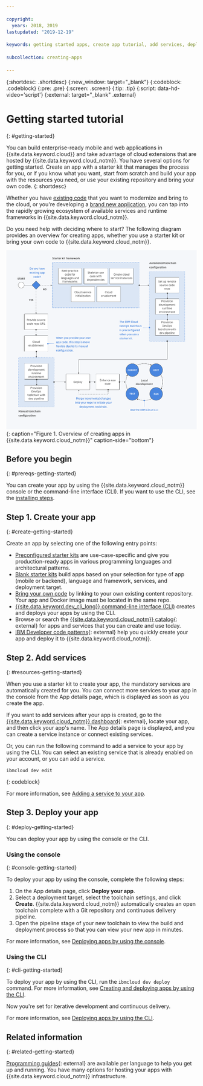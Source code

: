 ```yaml
---

copyright:
  years: 2018, 2019
lastupdated: "2019-12-19"

keywords: getting started apps, create app tutorial, add services, deploy apps, create app, app tutorial

subcollection: creating-apps

---
```


{:shortdesc: .shortdesc}
{:new_window: target="_blank"}
{:codeblock: .codeblock}
{:pre: .pre}
{:screen: .screen}
{:tip: .tip}
{:script: data-hd-video='script'}
{:external: target="_blank" .external}

# Getting started tutorial
{: #getting-started}

You can build enterprise-ready mobile and web applications in {{site.data.keyword.cloud}} and take advantage of cloud extensions that are hosted by {{site.data.keyword.cloud_notm}}. You have several options for getting started. Create an app with a starter kit that manages the process for you, or if you know what you want, start from scratch and build your app with the resources you need, or use your existing repository and bring your own code.
{: shortdesc}

Whether you have [existing code](/docs/apps/tutorials?topic=creating-apps-tutorial-byoc) that you want to modernize and bring to the cloud, or you're developing a [brand new application](/docs/apps/tutorials?topic=creating-apps-tutorial-starterkit), you can tap into the rapidly growing ecosystem of available services and runtime frameworks in {{site.data.keyword.cloud_notm}}.

Do you need help with deciding where to start? The following diagram provides an overview for creating apps, whether you use a starter kit or bring your own code to {{site.data.keyword.cloud_notm}}.

![Developer experience overview](images/dev-journey.png "Overview of creating apps in {{site.data.keyword.cloud_notm}}"){: caption="Figure 1. Overview of creating apps in {{site.data.keyword.cloud_notm}}" caption-side="bottom"}

## Before you begin
{: #prereqs-getting-started}

You can create your app by using the {{site.data.keyword.cloud_notm}} console or the command-line interface (CLI). If you want to use the CLI, see the [installing steps](/docs/cli?topic=cloud-cli-getting-started).

## Step 1. Create your app
{: #create-getting-started}

Create an app by selecting one of the following entry points:

* [Preconfigured starter kits](/docs/apps/tutorials?topic=creating-apps-tutorial-starterkit) are use-case-specific and give you production-ready apps in various programming languages and architectural patterns.
* [Blank starter kits](/docs/apps/tutorials?topic=creating-apps-tutorial-scratch) build apps based on your selection for type of app (mobile or backend), language and framework, services, and deployment target.
* [Bring your own code](/docs/apps/tutorials?topic=creating-apps-tutorial-byoc) by linking to your own existing content repository. Your app and Docker image must be located in the same repo.
* [{{site.data.keyword.dev_cli_long}} command-line interface (CLI)](/docs/apps?topic=creating-apps-create-deploy-app-cli) creates and deploys your apps by using the CLI.
* Browse or search the [{{site.data.keyword.cloud_notm}} catalog](https://{DomainName}/catalog){: external} for apps and services that you can create and use today.
* [IBM Developer code patterns](https://developer.ibm.com/patterns/){: external} help you quickly create your app and deploy it to {{site.data.keyword.cloud_notm}}.

## Step 2. Add services
{: #resources-getting-started}

When you use a starter kit to create your app, the mandatory services are automatically created for you. You can connect more services to your app in the console from the App details page, which is displayed as soon as you create the app.

If you want to add services after your app is created, go to the [{{site.data.keyword.cloud_notm}} dashboard](https://{DomainName}){: external}, locate your app, and then click your app's name. The App details page is displayed, and you can create a service instance or connect existing services.

Or, you can run the following command to add a service to your app by using the CLI. You can select an existing service that is already enabled on your account, or you can add a service.
```
ibmcloud dev edit
```
{: codeblock}

For more information, see [Adding a service to your app](/docs/apps?topic=creating-apps-add-resource).

## Step 3. Deploy your app
{: #deploy-getting-started}

You can deploy your app by using the console or the CLI.

### Using the console
{: #console-getting-started}

To deploy your app by using the console, complete the following steps:

1. On the App details page, click **Deploy your app**.
2. Select a deployment target, select the toolchain settings, and click **Create**. {{site.data.keyword.cloud_notm}} automatically creates an open toolchain complete with a Git repository and continuous delivery pipeline.
3. Open the pipeline stage of your new toolchain to view the build and deployment process so that you can view your new app in minutes.

For more information, see [Deploying apps by using the console](/docs/apps?topic=creating-apps-deploying-apps#using-the-ibm-cloud-console).

### Using the CLI
{: #cli-getting-started}

To deploy your app by using the CLI, run the `ibmcloud dev deploy` command. For more information, see [Creating and deploying apps by using the CLI](/docs/apps?topic=creating-apps-create-deploy-app-cli).

Now you're set for iterative development and continuous delivery.

For more information, see [Deploying apps by using the CLI](/docs/apps?topic=creating-apps-deploying-apps#deploy-cli).

## Related information
{: #related-getting-started}

[Programming guides](https://{DomainName}/docs/home/build){: external} are available per language to help you get up and running. You have many options for hosting your apps with {{site.data.keyword.cloud_notm}} infrastructure.
